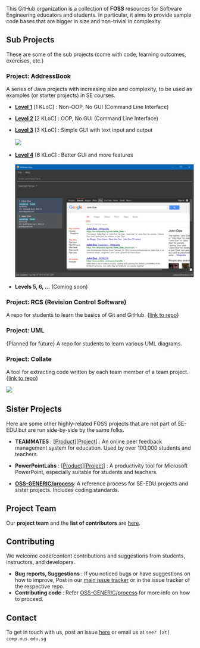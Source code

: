 This GitHub organization is a collection of **FOSS** resources for Software Engineering educators and students. 
In particular, it aims to provide sample code bases that are bigger in size and non-trivial in complexity.

## Sub Projects
These are some of the sub projects (come with code, learning outcomes, exercises, etc.) 

### Project: AddressBook 
A series of Java projects with increasing size and complexity, to be used as examples (or starter projects) in SE courses.

  * [**Level 1**](../../../addressbook-level1) [1 KLoC] : Non-OOP, No GUI (Command Line Interface)
  * [**Level 2**](../../../addressbook-level2) [2 KLoC] : OOP, No GUI (Command Line Interface)
  * [**Level 3**](../../../addressbook-level3) [3 KLoC] : Simple GUI with text input and output<br><br>
    <img src="https://github.com/se-edu/addressbook-level3/raw/master/doc/images/Ui.png" >
    
  * [**Level 4**](../../../addressbook-level4) [6 KLoC] : Better GUI and more features<br><br>
    <img src="https://github.com/se-edu/addressbook-level4/raw/master/docs/images/Ui.png" >
    
  * **Levels 5, 6, ...** (Coming soon)
  
### Project: RCS (Revision Control Software) 
A repo for students to learn the basics of Git and GitHub. {[link to repo](../../../rcs)}

### Project: UML 
{Planned for future} A repo for students to learn various UML diagrams. 

### Project: Collate
A tool for extracting code written by each team member of a team project. {[link to repo](../../../collate)}

<img src="https://github.com/se-edu/collate/raw/master/docs/images/collate-overview.gif" >

## Sister Projects
Here are some other highly-related FOSS projects that are not part of SE-EDU but are run side-by-side by the same folks.

* **TEAMMATES** : [[Product](https://teammatesv4.appspot.com)][[Project](https://github.com/teammates/teammates)] : 
  An online peer feedback management system for education. 
  Used by over 100,000 students and teachers.
* **PowerPointLabs** : 
  [[Product](http://PowerPointLabs.info)][[Project](https://github.com/powerpointlabs/powerpointlabs)] 
  : A productivity tool for Microsoft PowerPoint, especially suitable for students and teachers.
  
* [**OSS-GENERIC/process**](https://github.com/oss-generic/process): A reference process for SE-EDU projects 
  and sister projects. Includes coding standards.

## Project Team

Our **project team** and the **list of contributors** are [here](docs/Team.md).

## Contributing

We welcome code/content contributions and suggestions from students, instructors, and developers. 

* **Bug reports, Suggestions** : If you noticed bugs or have suggestions on how to improve,
  Post in our [main issue tracker](https://github.com/se-edu/main/issues) or in the issue tracker of the respective repo.
* **Contributing code** : Refer [OSS-GENERIC/process](https://github.com/oss-generic/process) for more info on how to proceed.

## Contact 
To get in touch with us, post an issue [here](https://github.com/se-edu/main/issues) or email us at `seer [at] comp.nus.edu.sg`

